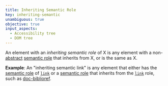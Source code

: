 ```yaml
---
title: Inheriting Semantic Role
key: inheriting-semantic
unambiguous: true
objective: true
input_aspects:
  - Accessibility tree
  - DOM tree
---
```


An element with an _inheriting semantic role_ of X is any element with a non-[abstract][] [semantic role][] that inherits from X, or is the same as X.

**Example**: An "inheriting semantic link" is any element that either has the [semantic role][] of [`link`][link] or a [semantic role][] that inherits from the [`link`][link] role, such as [doc-biblioref][].

[abstract]: https://www.w3.org/TR/wai-aria-1.1/#isAbstract 'ARIA Definition for Abstract Roles'
[semantic role]: #semantic-role 'Definition of Semantic Role'
[link]: https://www.w3.org/TR/wai-aria/#link 'ARIA Definition of the link Role'
[doc-biblioref]: https://www.w3.org/TR/dpub-aria-1.0/#doc-biblioref 'DPUB ARIA Definition of doc-biblioref'
